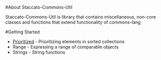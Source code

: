 #About Staccato-Commons-Util 
 
 Staccato-Commons-Util is library that contains miscellaneous, non-core classes and functions that extend functionality of commons-lang
 
#Getting Started
 
   * [Prioritized](./prioritized-by-example.html) - Prioritizing elements in sorted collections
   * Range - Expressing a range of comparable objects 
   * Strings - String functions
 